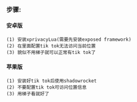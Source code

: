 ### 步骤:

#### 安卓版
    (1) 安装xprivacyLua(需要先安装exposed framework)
    (2) 在里面配置tik tok无法访问当前位置
    (3) 貌似不用梯子就可以正常有tik tok了

#### 苹果版
    (1) 安装好tik tok后使用shadowrocket
    (2) 不要配置tik tok可访问位置信息
    (3) 用梯子看就好了